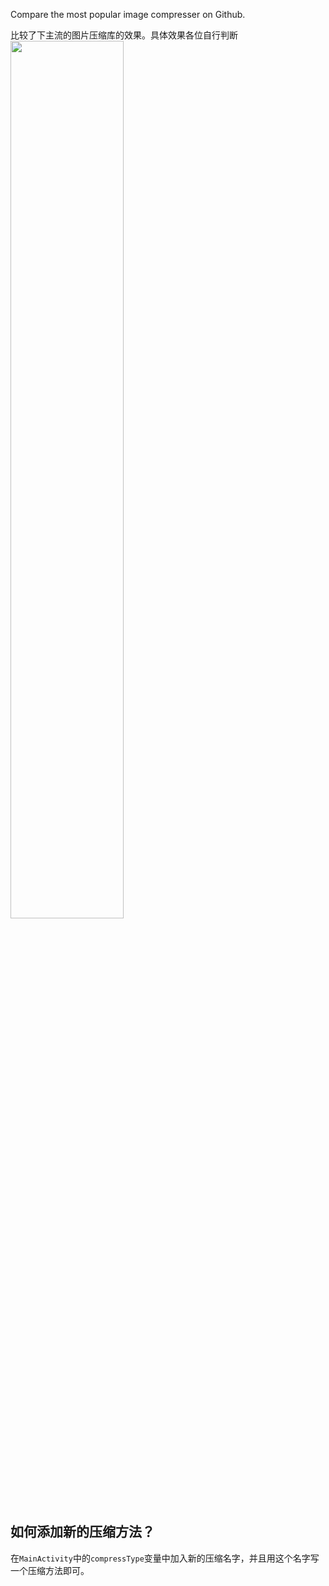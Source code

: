 Compare the most popular image compresser on Github.

比较了下主流的图片压缩库的效果。具体效果各位自行判断
<a href=".screenshot.jpg"><img src=".screenshot.jpg" width="60%"/></a>

## 如何添加新的压缩方法？
在`MainActivity`中的`compressType`变量中加入新的压缩名字，并且用这个名字写一个压缩方法即可。
